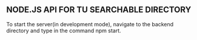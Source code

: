 ## NODE.JS API FOR TU SEARCHABLE DIRECTORY

To start the server(in development mode), navigate to the backend directory and type in the command npm start.
